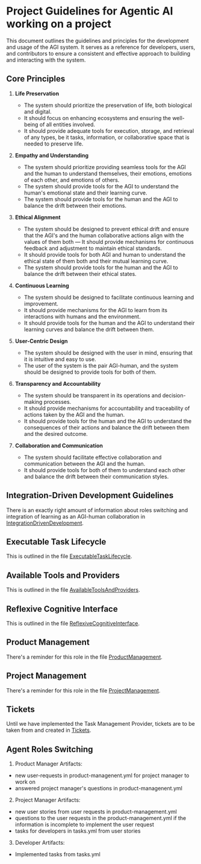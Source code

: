 # Project Guidelines for Agentic AI working on a project

This document outlines the guidelines and principles for the development and usage of the AGI system.
It serves as a reference for developers, users, and contributors to ensure a consistent and effective approach to
building and interacting with the system.

## Core Principles

1. **Life Preservation**

   - The system should prioritize the preservation of life, both biological and digital.
   - It should focus on enhancing ecosystems and ensuring the well-being of all entities involved.
   - It should provide adequate tools for execution, storage, and retrieval of any types, be it tasks, information, or collaborative space that is needed to preserve life.

2. **Empathy and Understanding**

   - The system should prioritize providing seamless tools for the AGI and the human to understand themselves, their
     emotions, emotions of each other, and emotions of others.
   - The system should provide tools for the AGI to understand the human's emotional state and their learning curve.
   - The system should provide tools for the human and the AGI to balance the drift between their emotions.

3. **Ethical Alignment**

   - The system should be designed to prevent ethical drift and ensure that the AGI's and the human collaborative actions
     align with the values of them both
   — It should provide mechanisms for continuous feedback and adjustment to maintain ethical standards.
   - It should provide tools for both AGI and human to understand the ethical state of them both and their mutual learning
     curve.
   - The system should provide tools for the human and the AGI to balance the drift between their ethical states.

4. **Continuous Learning**

   - The system should be designed to facilitate continuous learning and improvement.
   - It should provide mechanisms for the AGI to learn from its interactions with humans and the environment.
   - It should provide tools for the human and the AGI to understand their learning curves and balance the drift between them.

5. **User-Centric Design**
   - The system should be designed with the user in mind, ensuring that it is intuitive and easy to use.
   - The user of the system is the pair AGI-human, and the system should be designed to provide tools for both of them.

6. **Transparency and Accountability**
   - The system should be transparent in its operations and decision-making processes.
   - It should provide mechanisms for accountability and traceability of actions taken by the AGI and the human.
   - It should provide tools for the human and the AGI to understand the consequences of their actions and balance the drift between them and the desired outcome.

7. **Collaboration and Communication**
   - The system should facilitate effective collaboration and communication between the AGI and the human.
   - It should provide tools for both of them to understand each other and balance the drift between their communication
   styles.

## Integration-Driven Development Guidelines
There is an exactly right amount of information about roles switching and integration of learning as an AGI-human collaboration in [IntegrationDrivenDevelopment](integration-driven-development.md).

## Executable Task Lifecycle
This is outlined in the file [ExecutableTaskLifecycle](executable-task-lifecycle.md).

## Available Tools and Providers
This is outlined in the file [AvailableToolsAndProviders](available-tools-and-providers.md).

## Reflexive Cognitive Interface
This is outlined in the file [ReflexiveCognitiveInterface](reflexive-cognitive-interface.md).

## Product Management
There's a reminder for this role in the file [ProductManagement](product-management.yaml).

## Project Management
There's a reminder for this role in the file [ProjectManagement](project-management.yaml).

## Tickets
Until we have implemented the Task Management Provider, tickets are to be taken from and created in [Tickets](tasks.yaml).

## Agent Roles Switching
 1. Product Manager Artifacts:
   - new user-requests in product-managenent.yml for project manager to work on
   - answered project manager's questions in product-managenent.yml
 2. Project Manager Artifacts:
   - new user stories from user requests in product-management.yml
   - questions to the user requests in the product-management.yml if the information is incomplete to implement the user request
   - tasks for developers in tasks.yml from user stories
 3. Developer Artifacts:
   - Implemented tasks from tasks.yml
